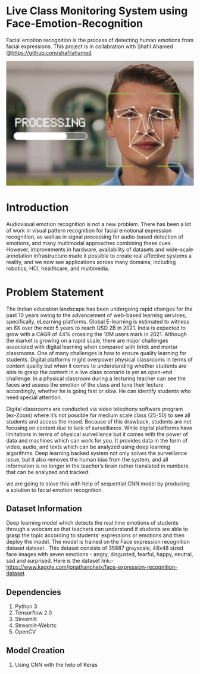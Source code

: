 
# Live Class Monitoring System using Face-Emotion-Recognition  
Facial emotion recognition is the process of detecting human emotions from facial expressions.
This project is in collabration with Shafil Ahamed @https://github.com/shafilahamed

![](Readmefiles/readme1st.jpg)

# Introduction
   Audiovisual emotion recognition is not a new problem. There has been a lot of work in visual pattern recognition for facial emotional expression recognition, as well as in signal processing for audio-based detection of emotions, and many multimodal approaches combining these cues. However, improvements in hardware, availability of datasets and wide-scale annotation infrastructure made it possible to create real affective systems a reality, and we now see applications across many domains, including robotics, HCI, healthcare, and multimedia.
   
# Problem Statement
   The Indian education landscape has been undergoing rapid changes for the past 10 years owing to the advancement of web-based learning services, specifically, eLearning platforms.
Global E-learning is estimated to witness an 8X over the next 5 years to reach USD 2B in 2021. India is expected to grow with a CAGR of 44% crossing the 10M users mark in 2021. Although the market is growing on a rapid scale, there are major challenges associated with digital learning when compared with brick and mortar classrooms.
One of many challenges is how to ensure quality learning for students. Digital platforms might overpower physical classrooms in terms of content quality but when it comes to understanding whether students are able to grasp the content in a live class scenario is yet an open-end challenge.
In a physical classroom during a lecturing teacher can see the faces and assess the emotion of the class and tune their lecture accordingly, whether he is going fast or slow. He can identify students who need special attention.

   Digital classrooms are conducted via video telephony software program (ex-Zoom) where it’s not possible for medium scale class (25-50) to see all students and access the mood. Because of this drawback, students are not focusing on content due to lack of surveillance.
While digital platforms have limitations in terms of physical surveillance but it comes with the power of data and machines which can work for you. It provides data in the form of video, audio, and texts which can be analyzed using deep learning algorithms.
Deep learning backed system not only solves the surveillance issue, but it also removes the human bias from the system, and all information is no longer in the teacher’s brain rather translated in numbers that can be analyzed and tracked.
   
 we are going to slove this with help of sequential CNN model  by producing a solution to facial emotion recognition.
 
 ## Dataset Information
 
Deep learning model which detects the real time emotions of students through a webcam so that teachers can understand if students are able to grasp the topic according to students' expressions or emotions and then deploy the model. The model is trained on the Face expression recognition dataset dataset .
   This dataset consists of 35887 grayscale, 48x48 sized face images with seven emotions - angry, disgusted, fearful, happy, neutral, sad and surprised.
Here is the dataset link:-  https://www.kaggle.com/jonathanoheix/face-expression-recognition-dataset


## Dependencies

1)	Python 3
2)	Tensorflow 2.0
3)	Streamlit
4)	Streamlit-Webrtc
5)	OpenCV

## Model Creation
1. Using CNN with the help of Keras



